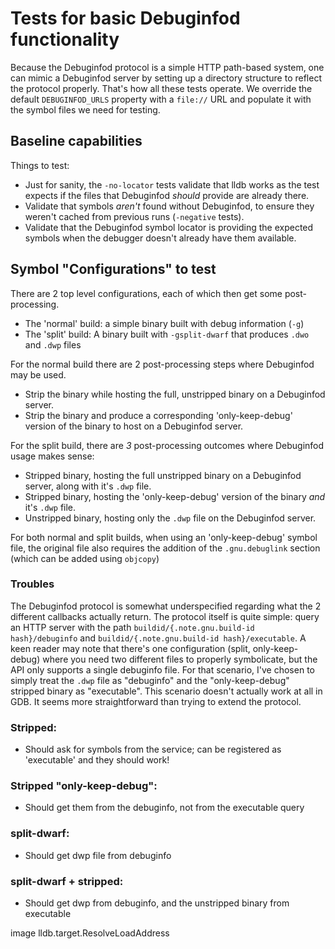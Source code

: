 # Tests for basic Debuginfod functionality

Because the Debuginfod protocol is a simple HTTP path-based system, one can
mimic a Debuginfod server by setting up a directory structure to reflect the
protocol properly. That's how all these tests operate. We override the default
`DEBUGINFOD_URLS` property with a `file://` URL and populate it with the symbol
files we need for testing.

## Baseline capabilities

Things to test:

- Just for sanity, the `-no-locator` tests validate that lldb works as the test
  expects if the files that Debuginfod _should_ provide are already there.
- Validate that symbols _aren't_ found without Debuginfod, to ensure they
  weren't cached from previous runs (`-negative` tests).
- Validate that the Debuginfod symbol locator is providing the expected symbols
  when the debugger doesn't already have them available.

## Symbol "Configurations" to test

There are 2 top level configurations, each of which then get some post-processing.
- The 'normal' build: a simple binary built with debug information (`-g`)
- The 'split' build: A binary built with `-gsplit-dwarf` that produces `.dwo` and `.dwp` files

For the normal build there are 2 post-processing steps where Debuginfod may be used.
- Strip the binary while hosting the full, unstripped binary on a Debuginfod server.
- Strip the binary and produce a corresponding 'only-keep-debug' version of the binary to host on a Debuginfod server.

For the split build, there are *3* post-processing outcomes where Debuginfod usage makes sense:
- Stripped binary, hosting the full unstripped binary on a Debuginfod server, along with it's `.dwp` file.
- Stripped binary, hosting the 'only-keep-debug' version of the binary *and* it's `.dwp` file.
- Unstripped binary, hosting only the `.dwp` file on the Debuginfod server.

For both normal and split builds, when using an 'only-keep-debug' symbol file, the original file
also requires the addition of the `.gnu.debuglink` section (which can be added using `objcopy`)

### Troubles

The Debuginfod protocol is somewhat underspecified regarding what the 2 different callbacks actually return. The protocol itself is quite simple: query an HTTP server with the path `buildid/{.note.gnu.build-id hash}/debuginfo` and `buildid/{.note.gnu.build-id hash}/executable`. A keen reader may note that there's one configuration (split, only-keep-debug) where you need two different files to properly symbolicate, but the API only supports a single debuginfo file. For that scenario, I've chosen to simply treat the `.dwp` file as "debuginfo" and the "only-keep-debug" stripped binary as "executable". This scenario doesn't actually work at all in GDB. It seems more straightforward than trying to extend the protocol.

### Stripped:

- Should ask for symbols from the service; can be registered as 'executable' and
  they should work!

### Stripped "only-keep-debug":

- Should get them from the debuginfo, not from the executable query

### split-dwarf:

- Should get dwp file from debuginfo

### split-dwarf + stripped:

- Should get dwp from debuginfo, and the unstripped binary from executable


image
lldb.target.ResolveLoadAddress
